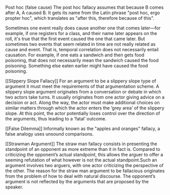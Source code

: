 Post hoc (false cause)
The post hoc fallacy assumes that because B comes after A, A caused B. It gets its name from the Latin phrase "post hoc, ergo propter hoc", which translates as "after this, therefore because of this".

Sometimes one event really does cause another one that comes later—for example, if one registers for a class, and their name later appears on the roll, it's true that the first event caused the one that came later. But sometimes two events that seem related in time are not really related as cause and event. That is, temporal correlation does not necessarily entail causation. For example, if one eats a sandwich and then gets food poisoning, that does not necessarily mean the sandwich caused the food poisoning. Something else eaten earlier might have caused the food poisoning.

[[Slippery Slope Fallacy]]
For an argument to be a slippery slope type of argument it must meet the requirements of that argumentation scheme. A slippery slope argument originates from a conversation or debate in which two actors take turns. It usually originates from one actor giving advice on a decision or act. Along the way, the actor must make additional choices on similar matters through which the actor enters the ‘grey area’ of the slippery slope. At this point, the actor potentially loses control over the direction of the arguments, thus leading to a ‘fatal’ outcome.

[[False Dilemma]]
Informally known as the "apples and oranges" fallacy, a false analogy uses unsound comparisons.

[[Strawman Argument]]
The straw man fallacy consists in presenting the standpoint of an opponent as more extreme than it in fact is. Compared to criticizing the opponent’s actual standpoint, this allows the arguer to offer a seeming refutation of what however is not the actual standpoint.Such an argument involves two arguers, with one actor criticizing the perspective of the other. The reason for the straw man argument to be fallacious originates from the problem of how to deal with natural discourse. The opponent’s argument is not reflected by the arguments that are proposed by the speaker.